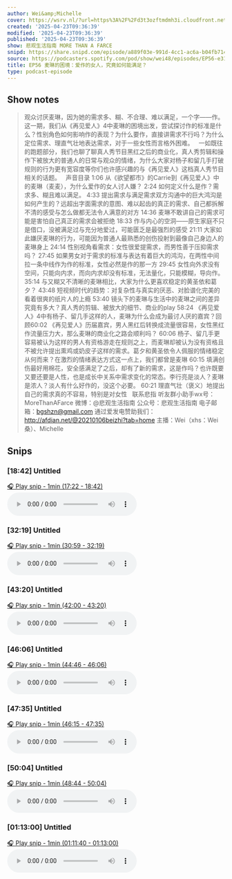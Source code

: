 ```yaml
---
author: Wei&amp;Michelle
cover: https://wsrv.nl/?url=https%3A%2F%2Fd3t3ozftmdmh3i.cloudfront.net%2Fproduction%2Fpodcast_uploaded_nologo%2F11667696%2F11667696-1609830901337-19ceeec01a918.jpg&w=200&h=200
created: '2025-04-23T09:36:39'
modified: '2025-04-23T09:36:39'
published: '2025-04-23T09:36:39'
show: 悲观生活指南 MORE THAN A FARCE
snipd: https://share.snipd.com/episode/a889f03e-991d-4cc1-ac6a-b04fb714a13d
source: https://podcasters.spotify.com/pod/show/wei48/episodes/EP56-e31ssdh
title: EP56 麦琳的困境：爱作的女人，究竟如何能满足？
type: podcast-episode
---
```



## Show notes
> 观众讨厌麦琳，因为她的需求多、糊、不合理、难以满足，一个字——作。这一期，我们从《再见爱人》4中麦琳的困境出发，尝试探讨作的标准是什么？性别角色如何影响作的表现？为什么要作，直接讲需求不行吗？为什么定位需求、理直气壮地表达需求，对于一些女性而言格外困难。
>  
> 一如既往的跑题部分，我们也聊了聊真人秀节目黑红之后的商业化，真人秀剪辑和操作下被放大的普通人的日常与观众的情绪，为什么大家对杨子和留几手打破规则的行为更有宽容度等你们也许感兴趣的与《再见爱人》这档真人秀节目相关的话题。
>  
> 声音目录 
> 1:06 从《欲望都市》的Carrie到《再见爱人》中的麦琳（麦麦），为什么爱作的女人讨人嫌？
> 2:24 如何定义什么是作？需求多、糊且难以满足。
> 4:33 提出需求与满足需求双方沟通中的巨大鸿沟是如何产生的？远超出字面需求的意图、难以起齿的真正的需求、自己都拆解不清的感受与怎么做都无法令人满意的对方
> 14:36 麦琳不敢讲自己的需求可能是害怕自己真正的需求会被拒绝
> 18:33 作与内心的空洞——原生家庭不只是借口，没被满足过与充分地爱过，可能匮乏是最强烈的感受
> 21:11 大家如此嫌厌麦琳的行为，可能因为普通人最熟悉的创伤投射到最像自己身边人的麦琳身上
> 24:14 性别视角看需求：女性很爱提需求，而男性善于压抑需求吗？
> 27:45 如果男女对于需求的标准与表达有着巨大的鸿沟，在两性中间拉一条中线作为作的标准，女性必然是作的那一方
> 29:45 女性向外求没有空间，只能向内求，而向内求却没有标准，无法量化，只能模糊，导向作。
> 35:14 与又糊又不清晰的麦琳相比，大家为什么更喜欢稳定的黄圣依和葛夕？
> 43:48 短视频时代的趋势：对复杂性与真实的厌恶、对脸谱化完美的看着很爽的纸片人的上瘾
> 53:40 镜头下的麦琳与生活中的麦琳之间的差异究竟有多大？真人秀的剪辑、被放大的细节、商业的play
> 58:24 《再见爱人》4中有杨子、留几手这样的人，麦琳为什么会成为最讨人厌的嘉宾？回顾60:02 《再见爱人》历届嘉宾，男人黑红后转换成流量很容易，女性黑红作流量压力大，那么麦琳的商业化之路会顺利吗？
> 60:06 杨子、留几手更容易被认为这样的男人有资格游走在规则之上，而麦琳却被认为没有资格且不被允许提出熏鸡或奶皮子这样的需求。葛夕和黄圣依令人佩服的情绪稳定从何而来？在激烈的情绪表达方式这一点上，我们都曾是麦琳
> 60:15 填满创伤最好用棉花，安全感满足了之后，却有了新的需求，这是作吗？也许既要又要还要是人性，也是成长中关系中需求变化的常态。李行亮是淡人？麦琳是浓人？淡人有什么好作的，没这个必要。
> 60:21 理直气壮（褒义）地提出自己的需求真的不容易，特别是对女性
>  
> 联系悲指 
> 听友群小助手wx号：MoreThanAFarce
> 微博：@悲观生活指南
> 公众号：悲观生活指南
> 电子邮箱：bgshzn@gmail.com
> 通过爱发电赞助我们： http://afdian.net/@20210106beizhi?tab=home 
> 主播：Wei（xhs：Wei桑）、Michelle

## Snips
### [18:42] Untitled
[🎧 Play snip - 1min️ (17:22 - 18:42)](https://share.snipd.com/snip/555d01ba-ecad-42f4-bec4-4a603b8482e2)
<audio controls> <source src="https://anchor.fm/s/46241440/podcast/play/101658481/https%3A%2F%2Fd3ctxlq1ktw2nl.cloudfront.net%2Fstaging%2F2025-3-23%2Fcd3a982c-9cd3-9100-25fa-488a4ed0f6bb.mp3#t=17:22,18:42"> </audio>
### [32:19] Untitled
[🎧 Play snip - 1min️ (30:59 - 32:19)](https://share.snipd.com/snip/edb22edc-7663-4c25-aa22-e3de097ac321)
<audio controls> <source src="https://anchor.fm/s/46241440/podcast/play/101658481/https%3A%2F%2Fd3ctxlq1ktw2nl.cloudfront.net%2Fstaging%2F2025-3-23%2Fcd3a982c-9cd3-9100-25fa-488a4ed0f6bb.mp3#t=30:59,32:19"> </audio>
### [43:20] Untitled
[🎧 Play snip - 1min️ (42:00 - 43:20)](https://share.snipd.com/snip/c1766243-b15e-472c-8663-df10b084055f)
<audio controls> <source src="https://anchor.fm/s/46241440/podcast/play/101658481/https%3A%2F%2Fd3ctxlq1ktw2nl.cloudfront.net%2Fstaging%2F2025-3-23%2Fcd3a982c-9cd3-9100-25fa-488a4ed0f6bb.mp3#t=42:00,43:20"> </audio>
### [46:06] Untitled
[🎧 Play snip - 1min️ (44:46 - 46:06)](https://share.snipd.com/snip/72457692-2c11-469d-921f-e60ba58a65c4)
<audio controls> <source src="https://anchor.fm/s/46241440/podcast/play/101658481/https%3A%2F%2Fd3ctxlq1ktw2nl.cloudfront.net%2Fstaging%2F2025-3-23%2Fcd3a982c-9cd3-9100-25fa-488a4ed0f6bb.mp3#t=44:46,46:06"> </audio>
### [47:35] Untitled
[🎧 Play snip - 1min️ (46:15 - 47:35)](https://share.snipd.com/snip/0d92c995-1e88-443c-9728-d9768092e9c8)
<audio controls> <source src="https://anchor.fm/s/46241440/podcast/play/101658481/https%3A%2F%2Fd3ctxlq1ktw2nl.cloudfront.net%2Fstaging%2F2025-3-23%2Fcd3a982c-9cd3-9100-25fa-488a4ed0f6bb.mp3#t=46:15,47:35"> </audio>
### [50:04] Untitled
[🎧 Play snip - 1min️ (48:44 - 50:04)](https://share.snipd.com/snip/e8bc5223-6789-40dc-92b5-7c150792a920)
<audio controls> <source src="https://anchor.fm/s/46241440/podcast/play/101658481/https%3A%2F%2Fd3ctxlq1ktw2nl.cloudfront.net%2Fstaging%2F2025-3-23%2Fcd3a982c-9cd3-9100-25fa-488a4ed0f6bb.mp3#t=48:44,50:04"> </audio>
### [01:13:00] Untitled
[🎧 Play snip - 1min️ (01:11:40 - 01:13:00)](https://share.snipd.com/snip/6d9e92e5-5622-406d-b576-9ced58276a4c)
<audio controls> <source src="https://anchor.fm/s/46241440/podcast/play/101658481/https%3A%2F%2Fd3ctxlq1ktw2nl.cloudfront.net%2Fstaging%2F2025-3-23%2Fcd3a982c-9cd3-9100-25fa-488a4ed0f6bb.mp3#t=01:11:40,01:13:00"> </audio>
